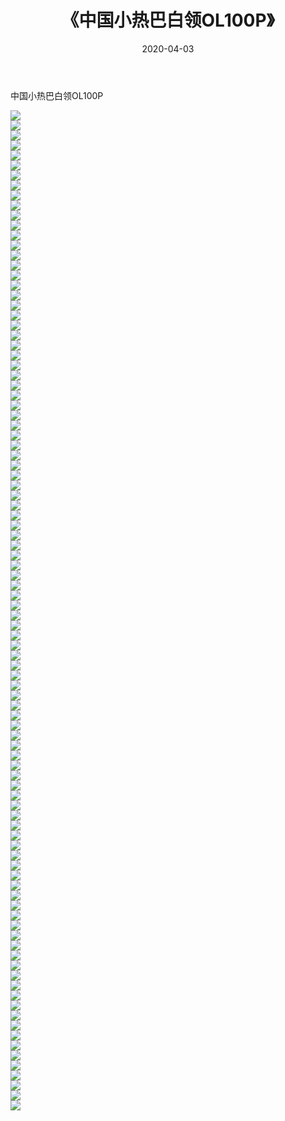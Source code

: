 ﻿---
layout: post
title:  《中国小热巴白领OL100P》
date:   2020-04-03
img: http://pic.660000.xyz/1:/性感/2020/中国小热巴白领OL100P/000.jpg
categories: [美女, 清纯, 唯美]
---

中国小热巴白领OL100P

  ![](http://pic.660000.xyz/1:/性感/2020/中国小热巴白领OL100P/001.jpg) <br> ![](http://pic.660000.xyz/1:/性感/2020/中国小热巴白领OL100P/002.jpg) <br> ![](http://pic.660000.xyz/1:/性感/2020/中国小热巴白领OL100P/003.jpg) <br> ![](http://pic.660000.xyz/1:/性感/2020/中国小热巴白领OL100P/004.jpg) <br> ![](http://pic.660000.xyz/1:/性感/2020/中国小热巴白领OL100P/005.jpg) <br> ![](http://pic.660000.xyz/1:/性感/2020/中国小热巴白领OL100P/006.jpg) <br> ![](http://pic.660000.xyz/1:/性感/2020/中国小热巴白领OL100P/007.jpg) <br> ![](http://pic.660000.xyz/1:/性感/2020/中国小热巴白领OL100P/008.jpg) <br> ![](http://pic.660000.xyz/1:/性感/2020/中国小热巴白领OL100P/009.jpg) <br> ![](http://pic.660000.xyz/1:/性感/2020/中国小热巴白领OL100P/010.jpg) <br> ![](http://pic.660000.xyz/1:/性感/2020/中国小热巴白领OL100P/011.jpg) <br> ![](http://pic.660000.xyz/1:/性感/2020/中国小热巴白领OL100P/012.jpg) <br> ![](http://pic.660000.xyz/1:/性感/2020/中国小热巴白领OL100P/013.jpg) <br> ![](http://pic.660000.xyz/1:/性感/2020/中国小热巴白领OL100P/014.jpg) <br> ![](http://pic.660000.xyz/1:/性感/2020/中国小热巴白领OL100P/015.jpg) <br> ![](http://pic.660000.xyz/1:/性感/2020/中国小热巴白领OL100P/016.jpg) <br> ![](http://pic.660000.xyz/1:/性感/2020/中国小热巴白领OL100P/017.jpg) <br> ![](http://pic.660000.xyz/1:/性感/2020/中国小热巴白领OL100P/018.jpg) <br> ![](http://pic.660000.xyz/1:/性感/2020/中国小热巴白领OL100P/019.jpg) <br> ![](http://pic.660000.xyz/1:/性感/2020/中国小热巴白领OL100P/020.jpg) <br> ![](http://pic.660000.xyz/1:/性感/2020/中国小热巴白领OL100P/021.jpg) <br> ![](http://pic.660000.xyz/1:/性感/2020/中国小热巴白领OL100P/022.jpg) <br> ![](http://pic.660000.xyz/1:/性感/2020/中国小热巴白领OL100P/023.jpg) <br> ![](http://pic.660000.xyz/1:/性感/2020/中国小热巴白领OL100P/024.jpg) <br> ![](http://pic.660000.xyz/1:/性感/2020/中国小热巴白领OL100P/025.jpg) <br> ![](http://pic.660000.xyz/1:/性感/2020/中国小热巴白领OL100P/026.jpg) <br> ![](http://pic.660000.xyz/1:/性感/2020/中国小热巴白领OL100P/027.jpg) <br> ![](http://pic.660000.xyz/1:/性感/2020/中国小热巴白领OL100P/028.jpg) <br> ![](http://pic.660000.xyz/1:/性感/2020/中国小热巴白领OL100P/029.jpg) <br> ![](http://pic.660000.xyz/1:/性感/2020/中国小热巴白领OL100P/030.jpg) <br> ![](http://pic.660000.xyz/1:/性感/2020/中国小热巴白领OL100P/031.jpg) <br> ![](http://pic.660000.xyz/1:/性感/2020/中国小热巴白领OL100P/032.jpg) <br> ![](http://pic.660000.xyz/1:/性感/2020/中国小热巴白领OL100P/033.jpg) <br> ![](http://pic.660000.xyz/1:/性感/2020/中国小热巴白领OL100P/034.jpg) <br> ![](http://pic.660000.xyz/1:/性感/2020/中国小热巴白领OL100P/035.jpg) <br> ![](http://pic.660000.xyz/1:/性感/2020/中国小热巴白领OL100P/036.jpg) <br> ![](http://pic.660000.xyz/1:/性感/2020/中国小热巴白领OL100P/037.jpg) <br> ![](http://pic.660000.xyz/1:/性感/2020/中国小热巴白领OL100P/038.jpg) <br> ![](http://pic.660000.xyz/1:/性感/2020/中国小热巴白领OL100P/039.jpg) <br> ![](http://pic.660000.xyz/1:/性感/2020/中国小热巴白领OL100P/040.jpg) <br> ![](http://pic.660000.xyz/1:/性感/2020/中国小热巴白领OL100P/041.jpg) <br> ![](http://pic.660000.xyz/1:/性感/2020/中国小热巴白领OL100P/042.jpg) <br> ![](http://pic.660000.xyz/1:/性感/2020/中国小热巴白领OL100P/043.jpg) <br> ![](http://pic.660000.xyz/1:/性感/2020/中国小热巴白领OL100P/044.jpg) <br> ![](http://pic.660000.xyz/1:/性感/2020/中国小热巴白领OL100P/045.jpg) <br> ![](http://pic.660000.xyz/1:/性感/2020/中国小热巴白领OL100P/046.jpg) <br> ![](http://pic.660000.xyz/1:/性感/2020/中国小热巴白领OL100P/047.jpg) <br> ![](http://pic.660000.xyz/1:/性感/2020/中国小热巴白领OL100P/048.jpg) <br> ![](http://pic.660000.xyz/1:/性感/2020/中国小热巴白领OL100P/049.jpg) <br> ![](http://pic.660000.xyz/1:/性感/2020/中国小热巴白领OL100P/050.jpg) <br> ![](http://pic.660000.xyz/1:/性感/2020/中国小热巴白领OL100P/051.jpg) <br> ![](http://pic.660000.xyz/1:/性感/2020/中国小热巴白领OL100P/052.jpg) <br> ![](http://pic.660000.xyz/1:/性感/2020/中国小热巴白领OL100P/053.jpg) <br> ![](http://pic.660000.xyz/1:/性感/2020/中国小热巴白领OL100P/054.jpg) <br> ![](http://pic.660000.xyz/1:/性感/2020/中国小热巴白领OL100P/055.jpg) <br> ![](http://pic.660000.xyz/1:/性感/2020/中国小热巴白领OL100P/056.jpg) <br> ![](http://pic.660000.xyz/1:/性感/2020/中国小热巴白领OL100P/057.jpg) <br> ![](http://pic.660000.xyz/1:/性感/2020/中国小热巴白领OL100P/058.jpg) <br> ![](http://pic.660000.xyz/1:/性感/2020/中国小热巴白领OL100P/059.jpg) <br> ![](http://pic.660000.xyz/1:/性感/2020/中国小热巴白领OL100P/060.jpg) <br> ![](http://pic.660000.xyz/1:/性感/2020/中国小热巴白领OL100P/061.jpg) <br> ![](http://pic.660000.xyz/1:/性感/2020/中国小热巴白领OL100P/062.jpg) <br> ![](http://pic.660000.xyz/1:/性感/2020/中国小热巴白领OL100P/063.jpg) <br> ![](http://pic.660000.xyz/1:/性感/2020/中国小热巴白领OL100P/064.jpg) <br> ![](http://pic.660000.xyz/1:/性感/2020/中国小热巴白领OL100P/065.jpg) <br> ![](http://pic.660000.xyz/1:/性感/2020/中国小热巴白领OL100P/066.jpg) <br> ![](http://pic.660000.xyz/1:/性感/2020/中国小热巴白领OL100P/067.jpg) <br> ![](http://pic.660000.xyz/1:/性感/2020/中国小热巴白领OL100P/068.jpg) <br> ![](http://pic.660000.xyz/1:/性感/2020/中国小热巴白领OL100P/069.jpg) <br> ![](http://pic.660000.xyz/1:/性感/2020/中国小热巴白领OL100P/070.jpg) <br> ![](http://pic.660000.xyz/1:/性感/2020/中国小热巴白领OL100P/071.jpg) <br> ![](http://pic.660000.xyz/1:/性感/2020/中国小热巴白领OL100P/072.jpg) <br> ![](http://pic.660000.xyz/1:/性感/2020/中国小热巴白领OL100P/073.jpg) <br> ![](http://pic.660000.xyz/1:/性感/2020/中国小热巴白领OL100P/074.jpg) <br> ![](http://pic.660000.xyz/1:/性感/2020/中国小热巴白领OL100P/075.jpg) <br> ![](http://pic.660000.xyz/1:/性感/2020/中国小热巴白领OL100P/076.jpg) <br> ![](http://pic.660000.xyz/1:/性感/2020/中国小热巴白领OL100P/077.jpg) <br> ![](http://pic.660000.xyz/1:/性感/2020/中国小热巴白领OL100P/078.jpg) <br> ![](http://pic.660000.xyz/1:/性感/2020/中国小热巴白领OL100P/079.jpg) <br> ![](http://pic.660000.xyz/1:/性感/2020/中国小热巴白领OL100P/080.jpg) <br> ![](http://pic.660000.xyz/1:/性感/2020/中国小热巴白领OL100P/081.jpg) <br> ![](http://pic.660000.xyz/1:/性感/2020/中国小热巴白领OL100P/082.jpg) <br> ![](http://pic.660000.xyz/1:/性感/2020/中国小热巴白领OL100P/083.jpg) <br> ![](http://pic.660000.xyz/1:/性感/2020/中国小热巴白领OL100P/084.jpg) <br> ![](http://pic.660000.xyz/1:/性感/2020/中国小热巴白领OL100P/085.jpg) <br> ![](http://pic.660000.xyz/1:/性感/2020/中国小热巴白领OL100P/086.jpg) <br> ![](http://pic.660000.xyz/1:/性感/2020/中国小热巴白领OL100P/087.jpg) <br> ![](http://pic.660000.xyz/1:/性感/2020/中国小热巴白领OL100P/088.jpg) <br> ![](http://pic.660000.xyz/1:/性感/2020/中国小热巴白领OL100P/089.jpg) <br> ![](http://pic.660000.xyz/1:/性感/2020/中国小热巴白领OL100P/090.jpg) <br> ![](http://pic.660000.xyz/1:/性感/2020/中国小热巴白领OL100P/091.jpg) <br> ![](http://pic.660000.xyz/1:/性感/2020/中国小热巴白领OL100P/092.jpg) <br> ![](http://pic.660000.xyz/1:/性感/2020/中国小热巴白领OL100P/093.jpg) <br> ![](http://pic.660000.xyz/1:/性感/2020/中国小热巴白领OL100P/094.jpg) <br> ![](http://pic.660000.xyz/1:/性感/2020/中国小热巴白领OL100P/095.jpg) <br> ![](http://pic.660000.xyz/1:/性感/2020/中国小热巴白领OL100P/096.jpg) <br> ![](http://pic.660000.xyz/1:/性感/2020/中国小热巴白领OL100P/097.jpg) <br> ![](http://pic.660000.xyz/1:/性感/2020/中国小热巴白领OL100P/098.jpg) <br> ![](http://pic.660000.xyz/1:/性感/2020/中国小热巴白领OL100P/099.jpg) <br> ![](http://pic.660000.xyz/1:/性感/2020/中国小热巴白领OL100P/100.jpg) <br>